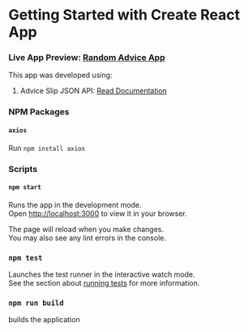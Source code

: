 # Getting Started with Create React App

### Live App Preview: [Random Advice App](https://cutt.ly/LDAHZCY)

This app was developed using:
1. Advice Slip JSON API: [Read Documentation](https://api.adviceslip.com/) 

### NPM Packages

#### `axios`
Run `npm install axios`

### Scripts
#### `npm start`

Runs the app in the development mode.\
Open [http://localhost:3000](http://localhost:3000) to view it in your browser.

The page will reload when you make changes.\
You may also see any lint errors in the console.

### `npm test`

Launches the test runner in the interactive watch mode.\
See the section about [running tests](https://facebook.github.io/create-react-app/docs/running-tests) for more information.

### `npm run build`
builds the application



